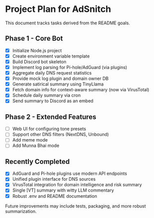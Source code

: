 # Project Plan for AdSnitch

This document tracks tasks derived from the README goals.

## Phase 1 - Core Bot

- [x] Initialize Node.js project
- [x] Create environment variable template
- [x] Build Discord bot skeleton
- [x] Implement log parsing for Pi-hole/AdGuard (via plugins)
- [x] Aggregate daily DNS request statistics
- [x] Provide mock log plugin and domain owner DB
- [x] Generate satirical summary using TinyLlama
- [x] Fetch domain info for context-aware summary (now via VirusTotal)
- [x] Schedule daily summary via cron
- [x] Send summary to Discord as an embed

## Phase 2 - Extended Features

- [ ] Web UI for configuring tone presets
- [ ] Support other DNS filters (NextDNS, Unbound)
- [ ] Add meme mode
- [ ] Add Munna Bhai mode

## Recently Completed

- [x] AdGuard and Pi-hole plugins use modern API endpoints
- [x] Unified plugin interface for DNS sources
- [x] VirusTotal integration for domain intelligence and risk summary
- [x] Single [VT] summary with witty LLM commentary
- [x] Robust .env and README documentation

Future improvements may include tests, packaging, and more robust summarization.
